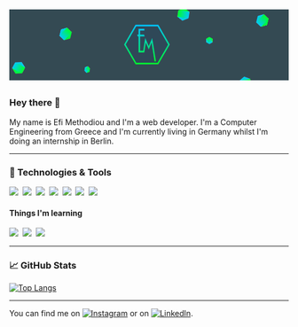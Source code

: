 # [![efi walker header](https://raw.githubusercontent.com/EfiMethodiou/EfiMethodiou/main/img/header.png)](https://www.efimethodiou.com)

### Hey there 👋
My name is Efi Methodiou and I'm a web developer. I'm a Computer Engineering from Greece and I'm currently living in Germany whilst I'm doing an internship in Berlin.

---

### 🔧 Technologies & Tools
<span><img src="https://cdn.jsdelivr.net/gh/devicons/devicon@latest/icons/html5/html5-plain.svg" width="50px"></span>&nbsp;
<span><img src="https://cdn.jsdelivr.net/gh/devicons/devicon@latest/icons/css3/css3-plain.svg" width="50px"></span>&nbsp;
<span><img src="https://cdn.jsdelivr.net/gh/devicons/devicon@latest/icons/javascript/javascript-original.svg" width="50px"></span>&nbsp;
<span><img src="https://cdn.jsdelivr.net/gh/devicons/devicon@latest/icons/git/git-original.svg" width="50px"></span>&nbsp;
<span><img src="https://cdn.jsdelivr.net/gh/devicons/devicon@latest/icons/java/java-original.svg" width="50px"></span>&nbsp;
<span><img src="https://cdn.jsdelivr.net/gh/devicons/devicon@latest/icons/mysql/mysql-original.svg" width="50px"></span>&nbsp;
<span><img src="https://cdn.jsdelivr.net/gh/devicons/devicon@latest/icons/wordpress/wordpress-original.svg" width="50px"></span>

<h4>Things I'm learning </h4>

<span><img src="https://cdn.jsdelivr.net/gh/devicons/devicon@latest/icons/typescript/typescript-original.svg" width="50px"></span>&nbsp;
<span><img src="https://cdn.jsdelivr.net/gh/devicons/devicon@latest/icons/react/react-original.svg" width="50px"></span>&nbsp;
<span><img src="https://cdn.jsdelivr.net/gh/devicons/devicon@latest/icons/python/python-original.svg" width="50px"></span>

---

### 📈 GitHub Stats

[![Top Langs](https://github-readme-stats.vercel.app/api/top-langs/?username=EfiMethodiou&layout=compact&text_color=daf7dc&bg_color=344a53)](https://github.com/anuraghazra/github-readme-stats)

---

You can find me on [![Instagram][1.2]][1]  or on [![LinkedIn][2.2]][2].

<!-- Icons -->

[1.2]: https://cdn.exclaimer.com/Handbook%20Images/instagram-icon_16x16.png?_ga=2.127089354.675126098.1623357370-680018694.1623357370
[2.2]: https://cdn.exclaimer.com/Handbook%20Images/linkedin-icon_16x16.png?_ga=2.94581467.675126098.1623357370-680018694.1623357370

<!-- Links to your social media accounts -->

[1]: https://www.instagram.com/its.efimet/
[2]: https://www.linkedin.com/in/efi-methodiou/




